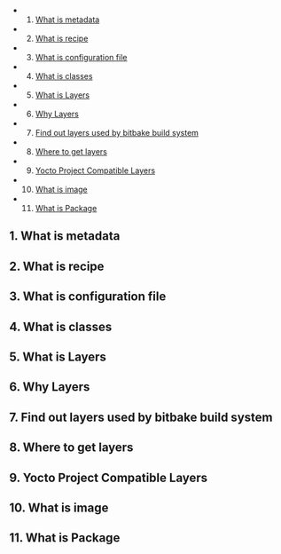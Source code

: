 <!-- vscode-markdown-toc -->
* 1. [What is metadata](#Whatismetadata)
* 2. [What is recipe](#Whatisrecipe)
* 3. [What is configuration file](#Whatisconfigurationfile)
* 4. [What is classes](#Whatisclasses)
* 5. [What is Layers](#WhatisLayers)
* 6. [Why Layers](#WhyLayers)
* 7. [Find out layers used by bitbake build system](#Findoutlayersusedbybitbakebuildsystem)
* 8. [Where to get layers](#Wheretogetlayers)
* 9. [Yocto Project Compatible Layers](#YoctoProjectCompatibleLayers)
* 10. [What is image](#Whatisimage)
* 11. [What is Package](#WhatisPackage)

<!-- vscode-markdown-toc-config
	numbering=true
	autoSave=true
	/vscode-markdown-toc-config -->
<!-- /vscode-markdown-toc -->



##  1. <a name='Whatismetadata'></a>What is metadata

##  2. <a name='Whatisrecipe'></a>What is recipe

##  3. <a name='Whatisconfigurationfile'></a>What is configuration file

##  4. <a name='Whatisclasses'></a>What is classes

##  5. <a name='WhatisLayers'></a>What is Layers

##  6. <a name='WhyLayers'></a>Why Layers

##  7. <a name='Findoutlayersusedbybitbakebuildsystem'></a>Find out layers used by bitbake build system

##  8. <a name='Wheretogetlayers'></a>Where to get layers

##  9. <a name='YoctoProjectCompatibleLayers'></a>Yocto Project Compatible Layers

##  10. <a name='Whatisimage'></a>What is image

##  11. <a name='WhatisPackage'></a>What is Package